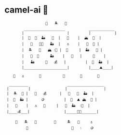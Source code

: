 # camel-ai 🐫 
                       🌊   🏝   🌊
             ___________________           ____________
            |                    |         |           |
            |  🐫  🌴  🏜   🐫  |   🌊    |  🏔  🐫  |
            |   🌴   🐫🐫   🏜  |   ⚓    |   🐫  🌴 |
            |  🏝   🐫   🏔 💧🌴 |  🚤     |  🏜   🐫 |
            |   🐫  🌴     🏜    |   🌊   |     🌴    |
            |   🏜     🐫   💰   |         |  🐫  🏜  |
            |____________________|         |____⛰️____|

        🌊   ⚓       🌊          🌊       🚤       🌊

      _________                  _________________
     |         |                |                 |
     |  🏝  🌴 |   🌊   💰      |   🐫   🐫  🏜  |
     |  🐫  🏜 |      🪙         |  🌴  ⛰️ 🏔  🌴 |
     |   🌴    |   ⚓   🌊     |   🐫  🏜  💧🌴  |
     |____💰___|                |_____🐪🐪_______|

         🌊   🏝   🌊        🌊     🏝   🌊     ⚓
              🚤                    🌴   💧    🪙

